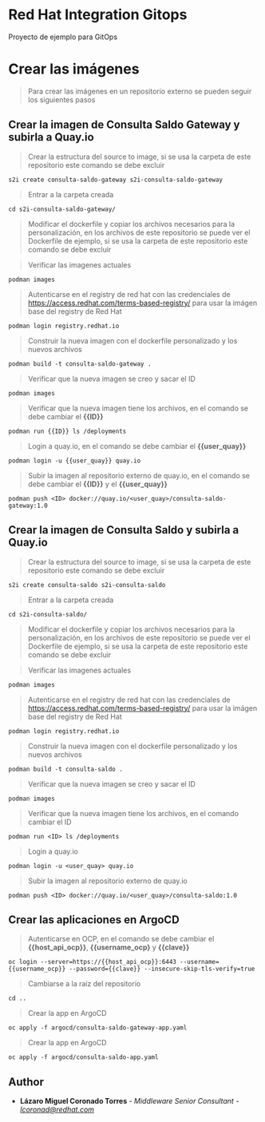 # Red Hat Integration Gitops
Proyecto de ejemplo para GitOps

# Crear las imágenes

> Para crear las imágenes en un repositorio externo se pueden seguir los siguientes pasos

## Crear la imagen de Consulta Saldo Gateway y subirla a Quay.io

> Crear la estructura del source to image, si se usa la carpeta de este repositorio este comando se debe excluir

```
s2i create consulta-saldo-gateway s2i-consulta-saldo-gateway
```

> Entrar a la carpeta creada
```
cd s2i-consulta-saldo-gateway/
```

> Modificar el dockerfile y copiar los archivos necesarios para la personalización, en los archivos de este repositorio se puede ver el Dockerfile de ejemplo, si se usa la carpeta de este repositorio este comando se debe excluir

> Verificar las imagenes actuales
```
podman images
```

> Autenticarse en el registry de red hat con las credenciales de https://access.redhat.com/terms-based-registry/ para usar la imágen base del registry de Red Hat
```
podman login registry.redhat.io
```

> Construir la nueva imagen con el dockerfile personalizado y los nuevos archivos
```
podman build -t consulta-saldo-gateway .
```

> Verificar que la nueva imagen se creo y sacar el ID
```
podman images
```

> Verificar que la nueva imagen tiene los archivos, en el comando se debe cambiar el **{{ID}}**
```
podman run {{ID}} ls /deployments
```

> Login a quay.io, en el comando se debe cambiar el **{{user_quay}}**
```
podman login -u {{user_quay}} quay.io
```

> Subir la imagen al repositorio externo de quay.io, en el comando se debe cambiar el **{{ID}}** y el **{{user_quay}}**
```
podman push <ID> docker://quay.io/<user_quay>/consulta-saldo-gateway:1.0
```
  
## Crear la imagen de Consulta Saldo y subirla a Quay.io

> Crear la estructura del source to image, si se usa la carpeta de este repositorio este comando se debe excluir

```
s2i create consulta-saldo s2i-consulta-saldo
```

> Entrar a la carpeta creada
```
cd s2i-consulta-saldo/
```

> Modificar el dockerfile y copiar los archivos necesarios para la personalización, en los archivos de este repositorio se puede ver el Dockerfile de ejemplo, si se usa la carpeta de este repositorio este comando se debe excluir

> Verificar las imagenes actuales
```
podman images
```

> Autenticarse en el registry de red hat con las credenciales de https://access.redhat.com/terms-based-registry/ para usar la imágen base del registry de Red Hat
```
podman login registry.redhat.io
```

> Construir la nueva imagen con el dockerfile personalizado y los nuevos archivos
```
podman build -t consulta-saldo .
```

> Verificar que la nueva imagen se creo y sacar el ID
```
podman images
```

> Verificar que la nueva imagen tiene los archivos, en el comando cambiar el ID
```
podman run <ID> ls /deployments
```

> Login a quay.io
```
podman login -u <user_quay> quay.io
```

> Subir la imagen al repositorio externo de quay.io
```
podman push <ID> docker://quay.io/<user_quay>/consulta-saldo:1.0
```


## Crear las aplicaciones en ArgoCD

> Autenticarse en OCP, en el comando se debe cambiar el **{{host_api_ocp}}**, **{{username_ocp}** y **{{clave}}**
```
oc login --server=https://{{host_api_ocp}}:6443 --username={{username_ocp}} --password={{clave}} --insecure-skip-tls-verify=true
```

> Cambiarse a la raíz del repositorio
```
cd ..
```

> Crear la app en ArgoCD
```
oc apply -f argocd/consulta-saldo-gateway-app.yaml
```

> Crear la app en ArgoCD
```
oc apply -f argocd/consulta-saldo-app.yaml
```

## Author

* **Lázaro Miguel Coronado Torres** - *Middleware Senior Consultant - lcoronad@redhat.com* 
